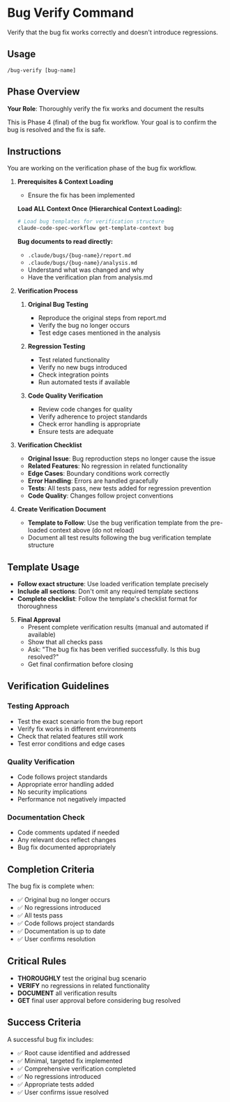 # Bug Verify Command

Verify that the bug fix works correctly and doesn't introduce regressions.

## Usage

```
/bug-verify [bug-name]
```

## Phase Overview

**Your Role**: Thoroughly verify the fix works and document the results

This is Phase 4 (final) of the bug fix workflow. Your goal is to confirm the bug is resolved and the fix is safe.

## Instructions

You are working on the verification phase of the bug fix workflow.

1. **Prerequisites & Context Loading**

   - Ensure the fix has been implemented

   **Load ALL Context Once (Hierarchical Context Loading):**

   ```bash
   # Load bug templates for verification structure
   claude-code-spec-workflow get-template-context bug
   ```

   **Bug documents to read directly:**

   - `.claude/bugs/{bug-name}/report.md`
   - `.claude/bugs/{bug-name}/analysis.md`
   - Understand what was changed and why
   - Have the verification plan from analysis.md

2. **Verification Process**

   1. **Original Bug Testing**

      - Reproduce the original steps from report.md
      - Verify the bug no longer occurs
      - Test edge cases mentioned in the analysis

   2. **Regression Testing**

      - Test related functionality
      - Verify no new bugs introduced
      - Check integration points
      - Run automated tests if available

   3. **Code Quality Verification**
      - Review code changes for quality
      - Verify adherence to project standards
      - Check error handling is appropriate
      - Ensure tests are adequate

3. **Verification Checklist**

   - **Original Issue**: Bug reproduction steps no longer cause the issue
   - **Related Features**: No regression in related functionality
   - **Edge Cases**: Boundary conditions work correctly
   - **Error Handling**: Errors are handled gracefully
   - **Tests**: All tests pass, new tests added for regression prevention
   - **Code Quality**: Changes follow project conventions

4. **Create Verification Document**
   - **Template to Follow**: Use the bug verification template from the pre-loaded context above (do not reload)
   - Document all test results following the bug verification template structure

## Template Usage

- **Follow exact structure**: Use loaded verification template precisely
- **Include all sections**: Don't omit any required template sections
- **Complete checklist**: Follow the template's checklist format for thoroughness

5. **Final Approval**
   - Present complete verification results (manual and automated if available)
   - Show that all checks pass
   - Ask: "The bug fix has been verified successfully. Is this bug resolved?"
   - Get final confirmation before closing

## Verification Guidelines

### Testing Approach

- Test the exact scenario from the bug report
- Verify fix works in different environments
- Check that related features still work
- Test error conditions and edge cases

### Quality Verification

- Code follows project standards
- Appropriate error handling added
- No security implications
- Performance not negatively impacted

### Documentation Check

- Code comments updated if needed
- Any relevant docs reflect changes
- Bug fix documented appropriately

## Completion Criteria

The bug fix is complete when:

- ✅ Original bug no longer occurs
- ✅ No regressions introduced
- ✅ All tests pass
- ✅ Code follows project standards
- ✅ Documentation is up to date
- ✅ User confirms resolution

## Critical Rules

- **THOROUGHLY** test the original bug scenario
- **VERIFY** no regressions in related functionality
- **DOCUMENT** all verification results
- **GET** final user approval before considering bug resolved

## Success Criteria

A successful bug fix includes:

- ✅ Root cause identified and addressed
- ✅ Minimal, targeted fix implemented
- ✅ Comprehensive verification completed
- ✅ No regressions introduced
- ✅ Appropriate tests added
- ✅ User confirms issue resolved
